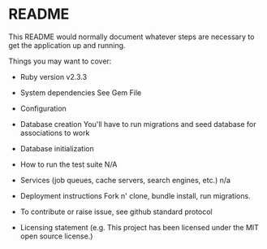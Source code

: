 
# README

This README would normally document whatever steps are necessary to get the
application up and running.

Things you may want to cover:

* Ruby version
v2.3.3  
* System dependencies
See Gem File
* Configuration

* Database creation
You'll have to run migrations and seed database for associations to work
* Database initialization

* How to run the test suite
N/A
* Services (job queues, cache servers, search engines, etc.)
n/a
* Deployment instructions
Fork n' clone, bundle install, run migrations.

* To contribute or raise issue, see github standard protocol 

* Licensing statement (e.g. This project has been licensed under the MIT open source license.)
